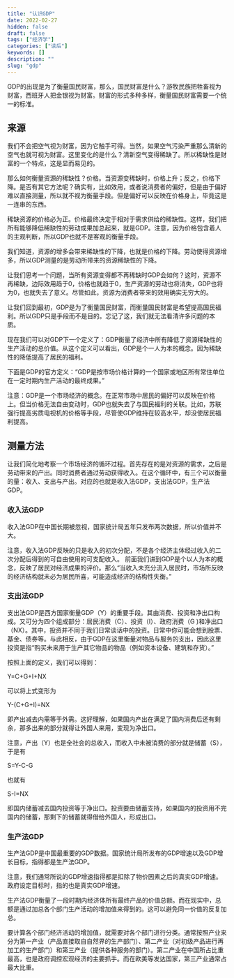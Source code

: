 ```yaml
---
title: "认识GDP"
date: 2022-02-27
hidden: false
draft: false
tags: ["经济学"]
categories: ["读后"]
keywords: []
description: ""
slug: "gdp"
---
```


GDP的出现是为了衡量国民财富，那么，国民财富是什么？游牧民族把牲畜视为财富，西班牙人把金银视为财富。财富的形式多种多样，衡量国民财富需要一个统一的标准。

## 来源

我们不会把空气视为财富，因为它触手可得。当然，如果空气污染严重那么清新的空气也就可视为财富。这里变化的是什么？清新空气变得稀缺了。所以稀缺性是财富的一个特点，这是显而易见的。

那么如何衡量资源的稀缺性？价格。当资源变稀缺时，价格上升；反之，价格下降。是否有其它方法呢？确实有，比如效用，或者说消费者的偏好，但是由于偏好难以直接测量，所以就不视为衡量手段。但是偏好可以反映在价格身上，毕竟这是一连串的东西。

稀缺资源的价格必为正。价格最终决定于相对于需求供给的稀缺性。这样，我们把所有能够降低稀缺性的劳动成果加总起来，就是GDP。注意，因为价格包含着人的主观判断，所以GDP也就不是客观的衡量手段。

我们知道，资源的增多会带来稀缺性的下降，也就是价格的下降。劳动使得资源增多，所以GDP测量的是劳动所带来的资源稀缺性的下降。

让我们思考一个问题，当所有资源变得都不再稀缺时GDP会如何？这时，资源不再稀缺，边际效用趋于0，价格也就趋于0，生产资源的劳动也将消失，GDP也将为0，也就失去了意义。尽管如此，资源为消费者带来的效用确实无穷大的。

让我们回到最初，GDP是为了衡量国民财富，而衡量国民财富是希望提高国民福利。所以GDP只是手段而不是目的。忘记了这，我们就无法看清许多问题的本质。

现在我们可以对GDP下一个定义了：GDP衡量了经济中所有降低了资源稀缺性的生产活动的总价值。从这个定义可以看出，GDP是个一人为本的概念。因为稀缺性的降低提高了居民的福利。

下面是GDP的官方定义：“GDP是按市场价格计算的一个国家或地区所有常住单位在一定时期内生产活动的最终成果。”

注意：GDP是一个市场经济的概念。在正常市场中居民的偏好可以反映在价格上。但当价格无法自由变动时，GDP也就失去了与国民福利的关联。比如，苏联强行提高劣质电视机的价格等手段，尽管使GDP维持在较高水平，却没使居民福利提高。

## 测量方法

让我们简化地考察一个市场经济的循环过程。首先存在的是对资源的需求，之后是劳动带来的产出。同时消费者通过劳动获得收入。在这个循环中，有三个可以衡量的量：收入、支出与产出。对应的也就是收入法GDP，支出法GDP，生产法GDP。

### 收入法GDP

收入法GDP在中国长期被忽视，国家统计局五年只发布两次数据，所以价值并不大。

注意，收入法GDP反映的只是收入的初次分配，不是各个经济主体经过收入的二次分配后得到的可自由使用的可支配收入。 前面我们讲到GDP是个以人为本的概念，反映了居民对经济成果的评价。那么“当收入未充分流入居民时，市场所反映的经济结构就未必为居民所喜，可能造成经济的结构性失衡。”

### 支出法GDP

支出法GDP是西方国家衡量GDP（Y）的重要手段。其由消费、投资和净出口构成。又可分为四个组成部分：居民消费（C）、投资（I）、政府消费（G )和净出口（NX）。其中，投资并不同于我们日常谈话中的投资。日常中你可能会想到股票、基金、债券等。与此相反，由于GDP在这里衡量对物品与服务的支出，因此这里投资是指“购买未来用于生产其它物品的物品（例如资本设备、建筑和存货）。”

按照上面的定义，我们可以得到：

Y=C+G+I+NX

可以将上式变形为

Y-(C+G+I)=NX

即产出减去内需等于外需。这好理解，如果国内产出在满足了国内消费后还有剩余，那多出来的部分就得让外国人来用，变现为净出口。

注意，产出（Y）也是全社会的总收入，而收入中未被消费的部分就是储蓄（S），于是有

S=Y-C-G

也就有

S-I=NX

即国内储蓄减去国内投资等于净出口。投资要由储蓄支持，如果国内的投资用不完国内的储蓄，那剩下的储蓄就得借给外国人，形成出口。

### 生产法GDP

生产法GDP是中国最重要的GDP数据。国家统计局所发布的GDP增速以及GDP增长目标，指得都是生产法GDP。

注意，我们通常所说的GDP增速指得都是扣除了物价因素之后的真实GDP增速。政府设定目标时，指的也是真实GDP增速。

生产法GDP衡量了一段时期内经济体所有最终产品的价值总额。而在现实中，总额是通过加总各个部门生产活动的增加值来得到的。这可以避免同一价值的反复加总。

要计算各个部门经济活动的增加值，就需要对各个部门进行分类。通常按照产业来分为第一产业（产品直接取自自然界的生产部门）、第二产业（对初级产品进行再加工的生产部门）和第三产业（提供各种服务的部门）。第二产业在中国所占比重最高，也是政府调控宏观经济的主要抓手。而在欧美等发达国家，第三产业通常占最大比重。